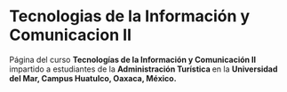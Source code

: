 # Tecnologias de la Información y Comunicacion II

Página del curso <b>Tecnologías de la Información y Comunicación II</b> impartido a estudiantes de la <b>Administración Turística </b> en la <b>Universidad del Mar, Campus Huatulco, Oaxaca, México.</b>    
